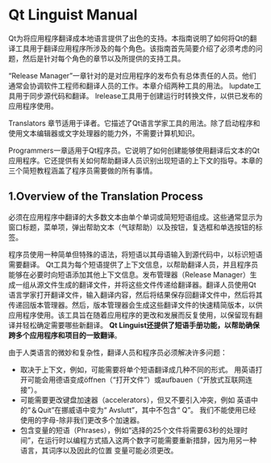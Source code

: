 # Qt Linguist Manual

Qt为将应用程序翻译成本地语言提供了出色的支持。本指南说明了如何将Qt的翻译工具用于翻译应用程序所涉及的每个角色。该指南首先简要介绍了必须考虑的问题，然后是针对每个角色的章节以及所提供的支持工具。

“Release Manager”一章针对的是对应用程序的发布负有总体责任的人员。他们通常会协调软件工程师和翻译人员的工作。本章介绍两种工具的用法。 lupdate工具用于同步源代码和翻译。 lrelease工具用于创建运行时转换文件，以供已发布的应用程序使用。

Translators 章节适用于译者。它描述了Qt语言学家工具的用法。除了启动程序和使用文本编辑器或文字处理器的能力外，不需要计算机知识。

Programmers一章适用于Qt程序员。它说明了如何创建能够使用翻译后文本的Qt应用程序。它还提供有关如何帮助翻译人员识别出现短语的上下文的指导。本章的三个简短教程涵盖了程序员需要做的所有事情。

## 1.Overview of the Translation Process

必须在应用程序中翻译的大多数文本由单个单词或简短短语组成。这些通常显示为窗口标题，菜单项，弹出帮助文本（气球帮助）以及按钮，复选框和单选按钮的标签。

程序员使用一种简单但特殊的语法，将短语以其母语输入到源代码中，以标识短语需要翻译。 Qt工具为每个短语提供了上下文信息，以帮助翻译人员，并且程序员能够在必要时向短语添加其他上下文信息。发布管理器（Release Manager）生成一组从源文件生成的翻译文件，并将这些文件传递给翻译器。翻译人员使用Qt语言学家打开翻译文件，输入翻译内容，然后将结果保存回翻译文件中，然后将其传递回版本管理器。然后，版本管理器会生成这些翻译文件的快速精简版本，以供应用程序使用。该工具旨在随着应用程序的更改和发展而反复使用，以保留现有翻译并轻松确定需要哪些新翻译。 **Qt Linguist还提供了短语手册功能，以帮助确保跨多个应用程序和项目的一致翻译**。

由于人类语言的微妙和复杂性，翻译人员和程序员必须解决许多问题：

- 取决于上下文，例如，可能需要将单个短语翻译成几种不同的形式。 用英语打开可能会用德语变成öffnen（“打开文件”）或aufbauen（“开放式互联网连接”）。
- 可能需要更改键盘加速器（accelerators），但又不要引入冲突，例如 英语中的“＆Quit”在挪威语中变为“ Avslutt”，其中不包含“ Q”。 我们不能使用已经使用的字母-除非我们更改多个加速器。
- 包含变量的短语（Phrases），例如“选择的25个文件将需要63秒的处理时间”，在运行时以编程方式插入这两个数字可能需要重新措辞，因为用另一种语言，其词序以及因此的位置 变量可能必须更改。